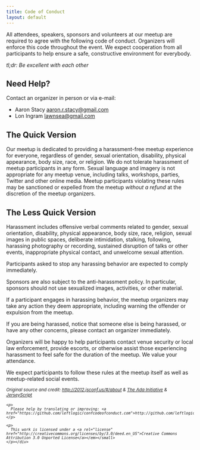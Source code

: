 ```yaml
---
title: Code of Conduct
layout: default
---
```

All attendees, speakers, sponsors and volunteers at our meetup are required to agree with the following code of conduct. Organizers will enforce this code throughout the event. We expect cooperation from all participants to help ensure a safe, constructive environment for everybody.

*tl;dr: Be excellent with each other*

## Need Help?

Contact an organizer in person or via e-mail:

  * Aaron Stacy aaron.r.stacy@gmail.com
  * Lon Ingram lawnsea@gmail.com

## The Quick Version

Our meetup is dedicated to providing a harassment-free meetup experience for everyone, regardless of gender, sexual orientation, disability, physical appearance, body size, race, or religion. We do not tolerate harassment of meetup participants in any form. Sexual language and imagery is not appropriate for any meetup venue, including talks, workshops, parties, Twitter and other online media. Meetup participants violating these rules may be sanctioned or expelled from the meetup *without a refund* at the discretion of the meetup organizers.

## The Less Quick Version

Harassment includes offensive verbal comments related to gender, sexual orientation, disability, physical appearance, body size, race, religion, sexual images in public spaces, deliberate intimidation, stalking, following, harassing photography or recording, sustained disruption of talks or other events, inappropriate physical contact, and unwelcome sexual attention.

Participants asked to stop any harassing behavior are expected to comply immediately.

Sponsors are also subject to the anti-harassment policy. In particular, sponsors should not use sexualized images, activities, or other material.

If a participant engages in harassing behavior, the meetup organizers may take any action they deem appropriate, including warning the offender or expulsion from the meetup.

If you are being harassed, notice that someone else is being harassed, or have any other concerns, please contact an organizer immediately.

Organizers will be happy to help participants contact venue security or local law enforcement, provide escorts, or otherwise assist those experiencing harassment to feel safe for the duration of the meetup. We value your attendance.

We expect participants to follow these rules at the meetup itself as well as meetup-related social events.

<div class="footer">
  <p>
    <small><em>Original source and credit: <a href="http://2012.jsconf.us/#/about">http://2012.jsconf.us/#/about</a> & <a href="http://geekfeminism.wikia.com/wiki/meetup_anti-harassment/Policy">The Ada Initiative</a> & <a href="http://jerseyscript.github.io/codeofconduct.html">JerseyScript</a></p> 
    
    <p>
      Please help by translating or improving: <a href="https://github.com/leftlogic/confcodeofconduct.com">http://github.com/leftlogic/confcodeofconduct.com</a>
    </p>
    
    <p>
      This work is licensed under a <a rel="license" href="http://creativecommons.org/licenses/by/3.0/deed.en_US">Creative Commons Attribution 3.0 Unported License</a></em></small>
    </p></div>

